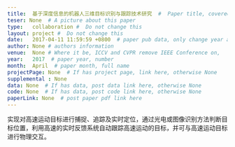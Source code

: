 ```yaml
---
title:  基于深度信息的机器人三维目标识别与跟踪技术研究  #  Paper title, covered by ''
teser: None  # A picture about this paper
type:   collaboration #  Do not change this
layout: project #  Do not change this
date:   2017-04-11 11:59:59 +0800  # paper pub data, only change year and month according to this format
author: None # authors information
venue:  None # Where it be, ICCV and CVPR remove IEEE Conference on,
year:   2017  # paper year, number
month:  April  # paper month, full name
projectPage: None  # If has project page, link here, otherwise None
supplemental : None
data: None  # If has data, post data link here, otherwise None
code: None  # If has data, post code link here, otherwise None
paperLink: None  # post paper pdf link here
---
```


实现对高速运动目标进行捕捉、追踪及实时定位，通过光电或图像识别方法判断目标位置，利用高速的实时反馈系统自动跟踪高速运动的目标，并可与高速运动目标进行物理交互。